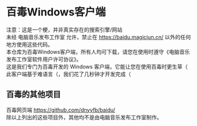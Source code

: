 # 百毒Windows客户端
注意：这是一个梗，并非真实存在的搜索引擎/网站<br>
未经 电脑音乐发布工作室 允许，禁止在 https://baidu.magicjun.cn/ 以外的任何地方使用这些代码。<br>
本仓库为百毒Windows客户端，所有人均可下载，请您在使用时遵守《电脑音乐发布工作室软件用户许可协议》。<br>
这是我们专门为百毒开发的 Windows 客户端，它能让您在使用百毒时更生草（<br>
此客户端基于难语言（，我们花了几秒钟才开发完成（<br>
## 百毒的其他项目
百毒网页端 https://github.com/dnyyfb/baidu/<br>
除以上列出的这些项目外，其他均不是由电脑音乐发布工作室制作。
